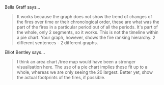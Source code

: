 Bella Graff says…
>	It works because the graph does not show the trend of changes of the fires over time or their chronological order, these are what was the part of the fires in a particular period out of all the periods. It's part of the whole, only 2 segments, so it works. This is not the timeline within a pie chart.
>	Your graph, however, shows the fire ranking hierarchy.
>	2 different sentences - 2 different graphs.

Elliot Bentley says…
>	I think an area chart /tree map would have been a stronger visualisation here. The use of a pie chart implies these fit up to a whole, whereas we are only seeing the 20 largest. Better yet, show the actual footprints of the fires, if possible.

